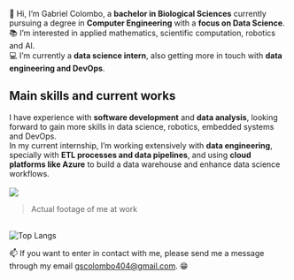 👋 Hi, I’m Gabriel Colombo, a **bachelor in Biological Sciences** currently pursuing a degree in **Computer Engineering** with a **focus on Data Science**. \
:books: I’m interested in applied mathematics, scientific computation, robotics and AI. \
:computer: I’m currently a **data science intern**, also getting more in touch with **data engineering and DevOps**. <br>

## Main skills and current works
I have experience with **software development** and **data analysis**, looking forward to gain more skills in data science, robotics, embedded systems and DevOps. <br> In my current internship, I’m working extensively with **data engineering**, specially with **ETL processes and data pipelines**, and using **cloud platforms like Azure** to build a data warehouse and enhance data science workflows.
<br><br>
<img src="https://i.giphy.com/media/v1.Y2lkPTc5MGI3NjExbXdqZ2JwZWprdThjOG9ja2RxcWxlc3BxaWMyMW42Zno4dDhjM3ZzeSZlcD12MV9pbnRlcm5hbF9naWZfYnlfaWQmY3Q9Zw/aNqEFrYVnsS52/giphy.gif" />
> Actual footage of me at work <br>

<br> ![Top Langs](https://github-readme-stats.vercel.app/api/top-langs/?username=gscolombo&layout=compact&exclude_repo=teste,lista1-em-grupo-trainee,struct_lista1&hide=scss,html,css,jupyter%20notebook,vue,handlebars,hack,makefile,cmake,dockerfile)

📫 If you want to enter in contact with me, please send me a message through my email gscolombo404@gmail.com. :grin:

<!---
gscolombo/gscolombo is a ✨ special ✨ repository because its `README.md` (this file) appears on your GitHub profile.
You can click the Preview link to take a look at your changes.
--->

